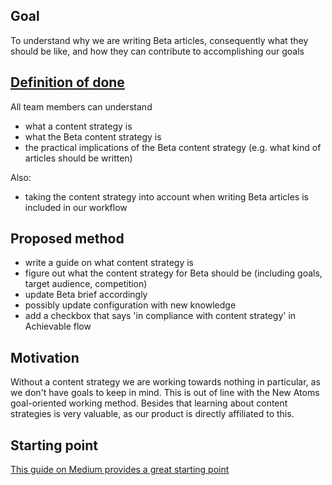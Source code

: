 ## Goal
To understand why we are writing Beta articles, consequently what they should be like, and how they can contribute to accomplishing our goals

## [Definition of done](https://github.com/newatoms/guides/blob/ready/glossary/definition-of-done.md)
All team members can understand
* what a content strategy is
* what the Beta content strategy is
* the practical implications of the Beta content strategy  (e.g. what kind of articles should be written)

Also:
* taking the content strategy into account when writing Beta articles is included in our workflow

## Proposed method
* write a guide on what content strategy is
* figure out what the content strategy for Beta should be (including goals, target audience, competition)
* update Beta brief accordingly
* possibly update configuration with new knowledge
* add a checkbox that says 'in compliance with content strategy' in Achievable flow

## Motivation
Without a content strategy we are working towards nothing in particular, as we don't have goals to keep in mind. This is out of line with the New Atoms goal-oriented working method. Besides that learning about content strategies is very valuable, as our product is directly affiliated to this.

## Starting point
[This guide on Medium provides a great starting point](https://stories.buffer.com/how-to-write-a-content-marketing-strategy-step-by-step-with-template-24ac4639ae03#.x8c4wiygi)
